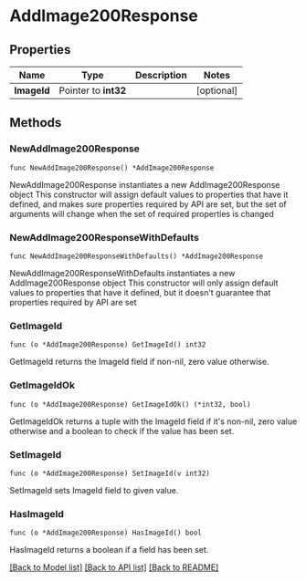 # AddImage200Response

## Properties

Name | Type | Description | Notes
------------ | ------------- | ------------- | -------------
**ImageId** | Pointer to **int32** |  | [optional] 

## Methods

### NewAddImage200Response

`func NewAddImage200Response() *AddImage200Response`

NewAddImage200Response instantiates a new AddImage200Response object
This constructor will assign default values to properties that have it defined,
and makes sure properties required by API are set, but the set of arguments
will change when the set of required properties is changed

### NewAddImage200ResponseWithDefaults

`func NewAddImage200ResponseWithDefaults() *AddImage200Response`

NewAddImage200ResponseWithDefaults instantiates a new AddImage200Response object
This constructor will only assign default values to properties that have it defined,
but it doesn't guarantee that properties required by API are set

### GetImageId

`func (o *AddImage200Response) GetImageId() int32`

GetImageId returns the ImageId field if non-nil, zero value otherwise.

### GetImageIdOk

`func (o *AddImage200Response) GetImageIdOk() (*int32, bool)`

GetImageIdOk returns a tuple with the ImageId field if it's non-nil, zero value otherwise
and a boolean to check if the value has been set.

### SetImageId

`func (o *AddImage200Response) SetImageId(v int32)`

SetImageId sets ImageId field to given value.

### HasImageId

`func (o *AddImage200Response) HasImageId() bool`

HasImageId returns a boolean if a field has been set.


[[Back to Model list]](../README.md#documentation-for-models) [[Back to API list]](../README.md#documentation-for-api-endpoints) [[Back to README]](../README.md)


